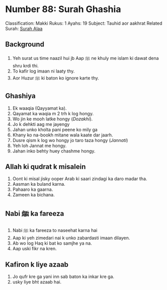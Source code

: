 # Number 88: Surah Ghashia

Classification: Makki
Rukus: 1
Ayahs: 19
Subject: Tauhid aor aakhrat
Related Surah: [Surah Alaa](87_Surah_Aala.md)

## Background

1. Yeh surat us time naazil hui jb Aap ﷺ ne khuly me islam ki dawat dena shru krdi thi.
2. To kafir log imaan ni laaty thy.
3. Aor Huzur ﷺ ki baton ko ignore karte thy.

## Ghashiya

1. Ek waaqia (Qayyamat ka).
2. Qayamat ka waqia m 2 trh k log hongy.
3. Wo jin ke mooh latke hongy (*Dozakhi*).
4. Jo k dehkti aag me jayengy
5. Jahan unko kholta pani peene ko mily ga
6. Khany ko na-bookh mitane wala kaate dar jaarh.
7. Dusre qism k log wo hongy jo taro taza hongy (*Jannati*)
8. Yeh loh Jannat me hongy.
9. Jahan inko behty huey chashme hongy.

## Allah ki qudrat k misalein

1. Oont ki misal jisky ooper Arab ki saari zindagi ka daro madar tha.
2. Aasman ka buland karna.
3. Pahaaro ka gaarna.
4. Zameen ka bichana.

## Nabi ﷺ ka fareeza

1. Nabi ﷺ ka fareeza to naseehat karna hai
2. Aap ki yeh zimedari nai k unko zabardasti imaan dilayen.
3. Ab wo log Haq ki bat ko samjhe ya na.
4. Aap uski fikr na kren.

## Kafiron k liye azaab

1. Jo qufr kre ga yani inn sab baton ka inkar kre ga.
2. usky liye bht azaab hai.

